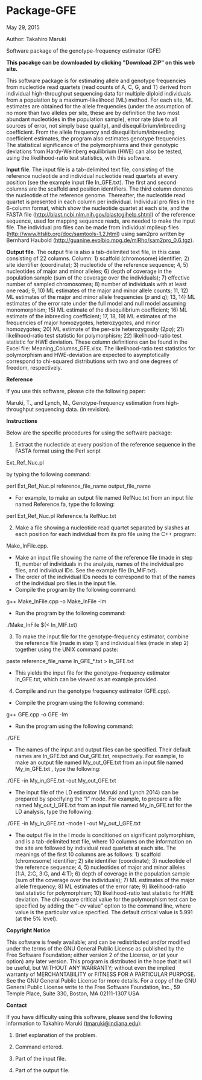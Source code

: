 # Package-GFE
May 29, 2015

Author: Takahiro Maruki

Software package of the genotype-frequency estimator (GFE)

**This pacakge can be downloaded by clicking "Download ZIP" on this web site.**

This software package is for estimating allele and genotype frequencies from nucleotide read quartets (read counts of A, C, G, and T) derived from individual high-throughput sequencing data for multiple diploid individuals from a population by a maximum-likelihood (ML) method. For each site, ML estimates are obtained for the allele frequencies (under the assumption of no more than two alleles per site, these are by definition the two most abundant nucleotides in the population sample), error rate (due to all sources of error, not simply base quality), and disequilibrium/inbreeding coefficient. From the allele frequency and disequilibrium/inbreeding coefficient estimates, the program also estimates genotype frequencies. The statistical significance of the polymorphisms and their genotypic deviations from Hardy-Weinberg equilibrium (HWE) can also be tested, using the likelihood-ratio test statistics, with this software.

**Input file**. The input file is a tab-delimited text file, consisting of the reference nucleotide and individual nucleotide read quartets at every position (see the example input file In_GFE.txt).  The first and second columns are the scaffold and position identifiers. The third column denotes the nucleotide of the reference genome. Thereafter, the nucleotide read quartet is presented in each column per individual.
      Individual pro files in the 6-column format, which show the nucleotide quartet at each site, and the FASTA file (http://blast.ncbi.nlm.nih.gov/blastcgihelp.shtml) of the reference sequence, used for mapping sequence reads, are needed to make the input file.  The individual pro files can be made from individual mpileup files (http://www.htslib.org/doc/samtools-1.2.html) using sam2pro written by Bernhard Haubold (http://guanine.evolbio.mpg.de/mlRho/sam2pro_0.6.tgz).

**Output file**.  The output file is also a tab-delimited text file, in this case consisting of 22 columns. Column: 1) scaffold (chromosome) identifier; 2) site identifier (coordinate); 3) nucleotide of the reference sequence; 4, 5) nucleotides of major and minor alleles; 6) depth of coverage in the population sample (sum of the coverage over the individuals); 7) effective number of sampled chromosomes; 8) number of individuals with at least one read; 9, 10) ML estimates of the major and minor allele counts; 11, 12) ML estimates of the major and minor allele frequencies (*p* and *q*); 13, 14) ML estimates of the error rate under the full model and null model assuming monomorphism; 15) ML estimate of the disequilibrium coefficient; 16) ML estimate of the inbreeding coefficient; 17, 18, 19) ML estimates of the frequencies of major homozygotes, heterozygotes, and minor homozygotes; 20) ML estimate of the per-site heterozygosity (2*pq*); 21) likelihood-ratio test statistic for polymorphism; 22) likelihood-ratio test statistic for HWE deviation. These column definitions can be found in the Excel file: Meaning_Columns_GFE.xlsx.
      The likelihood-ratio test statistics for polymorphism and HWE-deviation are expected to asymptotically correspond to chi-squared distributions with two and one degrees of freedom, respectively.

**Reference**

If you use this software, please cite the following paper:

Maruki, T., and Lynch, M., Genotype-frequency estimation from high-throughput sequencing data. (in revision).

**Instructions**

Below are the specific procedures for using the software package:

1. Extract the nucleotide at every position of the reference sequence in the FASTA format using the Perl script

  Ext_Ref_Nuc.pl

  by typing the following command:

  perl Ext_Ref_Nuc.pl reference_file_name output_file_name
      
  - For example, to make an output file named RefNuc.txt from an input file named Reference.fa, type the following:

  perl Ext_Ref_Nuc.pl Reference.fa RefNuc.txt

2. Make a file showing a nucleotide read quartet separated by slashes at each position for each individual from its    pro file using the C++ program:

  Make_InFile.cpp.
      
  - Make an input file showing the name of the reference file (made in step 1), number of individuals in the analysis,   names of the individual pro files, and individual IDs. See the example file (In_MIF.txt).
  - The order of the individual IDs needs to correspond to that of the names of the individual pro files in the input    file.
  - Compile the program by the following command:

  g++ Make_InFile.cpp -o Make_InFile -lm
      
  - Run the program by the following command:

  ./Make_InFile $(< In_MIF.txt)
      
3. To make the input file for the genotype-frequency estimator, combine the reference file (made in step 1) and       individual files (made in step 2) together using the UNIX command paste:

  paste reference_file_name In_GFE_*.txt > In_GFE.txt
      
  - This yields the input file for the genotype-frequency estimator In_GFE.txt, which can be viewed as an example       provided.

4. Compile and run the genotype frequency estimator (GFE.cpp).
  - Compile the program using the following command:

  g++ GFE.cpp -o GFE -lm
      
  - Run the program using the following command:

  ./GFE
      
  - The names of the input and output files can be specified.  Their default names are In_GFE.txt and Out_GFE.txt,      respectively.  For example, to make an output file named My_out_GFE.txt from an input file named My_in_GFE.txt ,      type the following:

  ./GFE -in My_in_GFE.txt -out My_out_GFE.txt
      
  - The input file of the LD estimator (Maruki and Lynch 2014) can be prepared by specifying the “l” mode.  For         example, to prepare a file named My_out_l_GFE.txt from an input file named My_in_GFE.txt for the LD analysis, type    the following:

  ./GFE -in My_in_GFE.txt -mode l -out My_out_l_GFE.txt
      
  - The output file in the l mode is conditioned on significant polymorphism, and is a tab-delimited text file, where 10   columns on the information on the site are followed by individual read quartets at each site.  The meanings of the    first 10 columns are as follows: 1) scaffold (chromosome) identifier; 2) site identifier (coordinate); 3) nucleotide   of the reference sequence; 4, 5) nucleotides of major and minor alleles (1:A, 2:C, 3:G, and 4:T); 6) depth of         coverage in the population sample (sum of the coverage over the individuals); 7) ML estimates of the major allele     frequency;  8)  ML estimates of the error rate; 9) likelihood-ratio test statistic for polymorphism; 10)              likelihood-ratio test statistic for HWE deviation.  The chi-square critical value for the polymorphism test can be    specified by adding the “-cv value” option to the command line, where value is the particular value specified.  The   default critical value is 5.991 (at the 5% level).


**Copyright Notice**

This software is freely available; and can be redistributed and/or modified under the terms of the GNU General Public License as published by the Free Software Foundation; either version 2 of the License, or (at your option) any later version.
This program is distributed in the hope that it will be useful, but WITHOUT ANY WARRANTY; without even the implied warranty of MERCHANTABILITY or FITNESS FOR A PARTICULAR PURPOSE. See the GNU General Public License for more details.
For a copy of the GNU General Public License write to the Free Software Foundation, Inc., 59 Temple Place, Suite 330, Boston, MA 02111-1307 USA


**Contact**

If you have difficulty using this software, please send the following information to Takahiro Maruki (tmaruki@indiana.edu):

1. Brief explanation of the problem.

2. Command entered.

3. Part of the input file.

4. Part of the output file.






